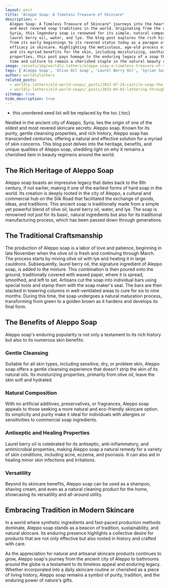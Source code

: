 ```yaml
---
layout: post
title: "Aleppo Soap: A Timeless Treasure of Skincare"
description: >
  Aleppo Soap: A Timeless Treasure of Skincare" journeys into the heart of one of the oldest
  and most revered soap traditions in the world. Originating from the ancient city of Aleppo,
  Syria, this legendary soap is renowned for its simple, natural composition of olive oil,
  laurel berry oil, water, and lye. The blog post explores the rich history of Aleppo soap,
  from its early beginnings to its revered status today as a paragon of purity and gentle
  efficacy in skincare. Highlighting the meticulous, age-old process of crafting Aleppo soap
  and its myriad benefits for the skin, including moisturizing, soothing, and healing
  properties, this post pays homage to the enduring legacy of a soap that has transcended
  time and culture to remain a cherished staple in the natural beauty realm.
image: /assets/img/worldly-lathers/aleppo-soap-a-timeless-treasure-of-skincare.jpg
tags: ['Aleppo Soap', 'Olive Oil Soap', 'Laurel Berry Oil', 'Syrian Soap', 'Sensitive Skin']
author: worldlylathers
related_posts:
  - worldly-lathers/old-world-soaps/_posts/2023-07-24-castile-soap-the-gentle-giant-of-natural-skincare.md
  - worldly-lathers/old-world-soaps/_posts/2023-04-03-lathering-through-history-the-timeless-allure-of-old-world-soaps.md
sitemap: true
hide_description: true
---
```


* this unordered seed list will be replaced by the toc
{:toc}

Nestled in the ancient city of Aleppo, Syria, lies the origin of one of the oldest and most revered skincare secrets: Aleppo soap. Known for its purity, gentle cleansing properties, and rich history, Aleppo soap has transcended centuries, offering a natural and effective solution for a myriad of skin concerns. This blog post delves into the heritage, benefits, and unique qualities of Aleppo soap, shedding light on why it remains a cherished item in beauty regimens around the world.

## The Rich Heritage of Aleppo Soap

Aleppo soap boasts an impressive legacy that dates back to the 8th century, if not earlier, making it one of the earliest forms of hard soap in the world. Its creation is deeply rooted in the city of Aleppo, a cultural and commercial hub on the Silk Road that facilitated the exchange of goods, ideas, and traditions. This ancient soap is traditionally made from a simple yet powerful blend of olive oil, laurel berry oil, water, and lye. The soap is renowned not just for its basic, natural ingredients but also for its traditional manufacturing process, which has been passed down through generations.

## The Traditional Craftsmanship

The production of Aleppo soap is a labor of love and patience, beginning in late November when the olive oil is fresh and continuing through March. The process starts by mixing olive oil with lye and heating it in large cauldrons. Subsequently, laurel berry oil, the signature ingredient of Aleppo soap, is added to the mixture. This combination is then poured onto the ground, traditionally covered with waxed paper, where it is spread, smoothed, and left to set. Artisans cut the soap into individual bars using special tools and stamp them with the soap maker's seal. The bars are then stacked in towering columns in well-ventilated areas to cure for six to nine months. During this time, the soap undergoes a natural maturation process, transforming from green to a golden brown as it hardens and develops its final form.

## The Benefits of Aleppo Soap

Aleppo soap's enduring popularity is not only a testament to its rich history but also to its numerous skin benefits:

### Gentle Cleansing

Suitable for all skin types, including sensitive, dry, or problem skin, Aleppo soap offers a gentle cleansing experience that doesn't strip the skin of its natural oils. Its moisturizing properties, primarily from olive oil, leave the skin soft and hydrated.

### Natural Composition

With no artificial additives, preservatives, or fragrances, Aleppo soap appeals to those seeking a more natural and eco-friendly skincare option. Its simplicity and purity make it ideal for individuals with allergies or sensitivities to commercial soap ingredients.

### Antiseptic and Healing Properties

Laurel berry oil is celebrated for its antiseptic, anti-inflammatory, and antimicrobial properties, making Aleppo soap a natural remedy for a variety of skin conditions, including acne, eczema, and psoriasis. It can also aid in healing minor skin infections and irritations.

### Versatility

Beyond its skincare benefits, Aleppo soap can be used as a shampoo, shaving cream, and even as a natural cleaning product for the home, showcasing its versatility and all-around utility.

## Embracing Tradition in Modern Skincare

In a world where synthetic ingredients and fast-paced production methods dominate, Aleppo soap stands as a beacon of tradition, sustainability, and natural skincare. Its enduring presence highlights a collective desire for products that are not only effective but also rooted in history and crafted with care.

As the appreciation for natural and artisanal skincare products continues to grow, Aleppo soap's journey from the ancient city of Aleppo to bathrooms around the globe is a testament to its timeless appeal and enduring legacy. Whether incorporated into a daily skincare routine or cherished as a piece of living history, Aleppo soap remains a symbol of purity, tradition, and the enduring power of nature's gifts.